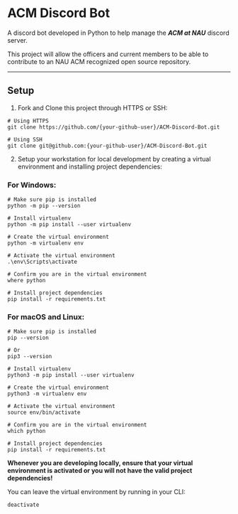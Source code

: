 # ACM Discord Bot
A discord bot developed in Python to help manage the ***ACM at NAU*** discord server. 

This project will allow the officers and current members to be able to contribute to an NAU ACM recognized open source repository.

---

## Setup

1. Fork and Clone this project through HTTPS or SSH:

```
# Using HTTPS
git clone https://github.com/{your-github-user}/ACM-Discord-Bot.git

# Using SSH
git clone git@github.com:{your-github-user}/ACM-Discord-Bot.git
```

2. Setup your workstation for local development by creating a virtual environment and installing project dependencies:

### For Windows:
```
# Make sure pip is installed
python -m pip --version

# Install virtualenv
python -m pip install --user virtualenv

# Create the virtual environment
python -m virtualenv env

# Activate the virtual environment
.\env\Scripts\activate

# Confirm you are in the virtual environment
where python

# Install project dependencies
pip install -r requirements.txt
```

### For macOS and Linux:
```
# Make sure pip is installed
pip --version

# Or
pip3 --version

# Install virtualenv
python3 -m pip install --user virtualenv

# Create the virtual environment
python3 -m virtualenv env

# Activate the virtual environment
source env/bin/activate

# Confirm you are in the virtual environment
which python

# Install project dependencies
pip install -r requirements.txt
```

**Whenever you are developing locally, ensure that your virtual environment is activated or you will not have the valid project dependencies!**

You can leave the virtual environment by running in your CLI:
```
deactivate
```